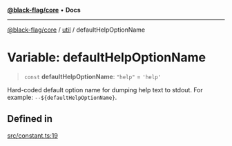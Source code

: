 [**@black-flag/core**](../../README.md) • **Docs**

***

[@black-flag/core](../../README.md) / [util](../README.md) / defaultHelpOptionName

# Variable: defaultHelpOptionName

> `const` **defaultHelpOptionName**: `"help"` = `'help'`

Hard-coded default option name for dumping help text to stdout. For example:
`--${defaultHelpOptionName}`.

## Defined in

[src/constant.ts:19](https://github.com/Xunnamius/black-flag/blob/cdc6af55387aac92b7d9fc16a57790068e4b6d49/src/constant.ts#L19)
